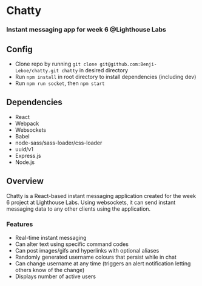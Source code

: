 # Chatty 

### Instant messaging app for week 6 @Lighthouse Labs

## Config

- Clone repo by running `git clone git@github.com:Benji-Leboe/chatty.git chatty` in desired directory
- Run `npm install` in root directory to install dependencies (including dev)
- Run `npm run socket`, then `npm start`

## Dependencies

- React
- Webpack
- Websockets
- Babel
- node-sass/sass-loader/css-loader
- uuid/v1
- Express.js
- Node.js

## Overview

Chatty is a React-based instant messaging application created for the week 6 project at Lighthouse Labs. Using websockets, it can send instant messaging data to any other clients using the application.

### Features

- Real-time instant messaging
- Can alter text using specific command codes
- Can post images/gifs and hyperlinks with optional aliases
- Randomly generated username colours that persist while in chat
- Can change username at any time (triggers an alert notification letting others know of the change)
- Displays number of active users